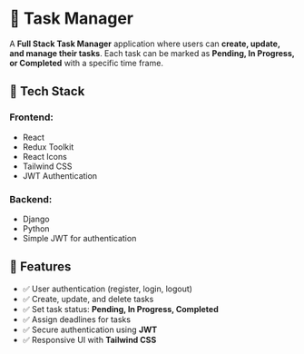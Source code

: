 # 📝 Task Manager

A **Full Stack Task Manager** application where users can **create, update, and manage their tasks**. Each task can be marked as **Pending, In Progress, or Completed** with a specific time frame.

## 🚀 Tech Stack

### **Frontend:**
* React
* Redux Toolkit
* React Icons
* Tailwind CSS
* JWT Authentication

### **Backend:**
* Django
* Python
* Simple JWT for authentication

## 📌 Features

* ✅ User authentication (register, login, logout)
* ✅ Create, update, and delete tasks
* ✅ Set task status: **Pending, In Progress, Completed**
* ✅ Assign deadlines for tasks
* ✅ Secure authentication using **JWT**
* ✅ Responsive UI with **Tailwind CSS**
